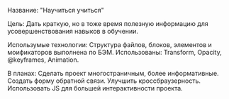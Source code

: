 Название:
"Научиться учиться"

Цель:
Дать краткую, но в тоже время полезную информацию для усовершенствования навыков в обучении.

Использумые технологии:
Структура файлов, блоков, элементов и моификаторов выполнена по БЭМ. Использованы: Transform, Opacity, @keyframes, Animation.

В планах:
Сделать проект многостраничным, более информативные.
Создать форму обратной связи.
Улучшить кроссбраузерность.
Использовать JS для большей интерактивности проекта.


